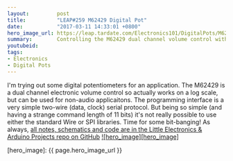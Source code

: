 ```yaml
---
layout:         post
title:          "LEAP#259 M62429 Digital Pot"
date:           "2017-03-11 14:33:01 +0800"
hero_image_url: https://leap.tardate.com/Electronics101/DigitalPots/M62429/assets/M62429_build.jpg
summary:        Controlling the M62429 dual channel volume control with an Arduino
youtubeid:
tags:
- Electronics
- Digital Pots
---
```


I'm trying out some digital potentiometers for an application.
The M62429 is a dual channel electronic volume control so actually works on a log scale, but can be used for non-audio applicaitons.
The programming interface is a very simple two-wire (data, clock) serial protocol.
But being so simple (and having a strange command length of 11 bits) it's not really possible to use either
the standard Wire or SPI libraries. Time for some bit-banging!
As always, [all notes, schematics and code are in the Little Electronics & Arduino Projects repo on GitHub][project]
[![hero_image][hero_image]][project]

[leap]: https://leap.tardate.com
[project]: https://github.com/tardate/LittleArduinoProjects/tree/master/Electronics101/DigitalPots/M62429
[hero_image]: {{ page.hero_image_url }}
